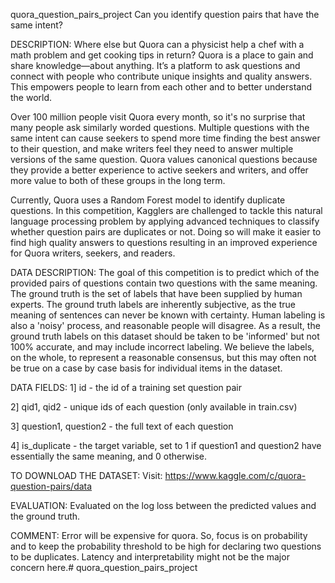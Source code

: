 quora_question_pairs_project
Can you identify question pairs that have the same intent?

DESCRIPTION:
Where else but Quora can a physicist help a chef with a math problem and get cooking tips in return? Quora is a place to gain and share knowledge—about anything. It’s a platform to ask questions and connect with people who contribute unique insights and quality answers. This empowers people to learn from each other and to better understand the world.

Over 100 million people visit Quora every month, so it's no surprise that many people ask similarly worded questions. Multiple questions with the same intent can cause seekers to spend more time finding the best answer to their question, and make writers feel they need to answer multiple versions of the same question. Quora values canonical questions because they provide a better experience to active seekers and writers, and offer more value to both of these groups in the long term.

Currently, Quora uses a Random Forest model to identify duplicate questions. In this competition, Kagglers are challenged to tackle this natural language processing problem by applying advanced techniques to classify whether question pairs are duplicates or not. Doing so will make it easier to find high quality answers to questions resulting in an improved experience for Quora writers, seekers, and readers.

DATA DESCRIPTION:
The goal of this competition is to predict which of the provided pairs of questions contain two questions with the same meaning. The ground truth is the set of labels that have been supplied by human experts. The ground truth labels are inherently subjective, as the true meaning of sentences can never be known with certainty. Human labeling is also a 'noisy' process, and reasonable people will disagree. As a result, the ground truth labels on this dataset should be taken to be 'informed' but not 100% accurate, and may include incorrect labeling. We believe the labels, on the whole, to represent a reasonable consensus, but this may often not be true on a case by case basis for individual items in the dataset.

DATA FIELDS:
1] id - the id of a training set question pair

2] qid1, qid2 - unique ids of each question (only available in train.csv)

3] question1, question2 - the full text of each question

4] is_duplicate - the target variable, set to 1 if question1 and question2 have essentially the same meaning, and 0 otherwise.

TO DOWNLOAD THE DATASET:
Visit: https://www.kaggle.com/c/quora-question-pairs/data

EVALUATION:
Evaluated on the log loss between the predicted values and the ground truth.

COMMENT:
Error will be expensive for quora. So, focus is on probability and to keep the probability threshold to be high for declaring two questions to be duplicates. Latency and interpretability might not be the major concern here.# quora_question_pairs_project
